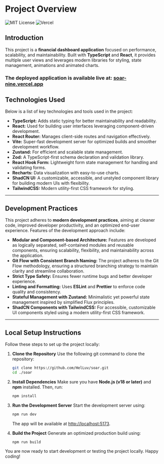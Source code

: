 # Project Overview

![MIT License](https://img.shields.io/badge/License-MIT-yellow.svg)
![Vercel](https://img.shields.io/badge/Hosted_on-Vercel-black?logo=vercel)

## Introduction

This project is a **financial dashboard application** focused on performance, scalability, and maintainability. Built
with **TypeScript** and **React**, it provides multiple user views and leverages modern libraries for
styling, state management, animations and animated charts. 


### The deployed application is available live at: [soar-nine.vercel.app](https://soar-nine.vercel.app)

## Technologies Used

Below is a list of key technologies and tools used in the project:


- **TypeScript:** Adds static typing for better maintainability and readability.
- **React:** Used for building user interfaces leveraging component-driven development.
- **React Router:** Manages client-side routes and navigation effectively.
- **Vite:** Super-fast development server for optimized builds and smoother development workflow.
- **Zustand:** For efficient and scalable state management.
- **Zod:** A TypeScript-first schema declaration and validation library.
- **React Hook Form:** Lightweight form state management for handling and validating forms.
- **Recharts:** Data visualization with easy-to-use charts.
- **ShadCN UI:** A customizable, accessible, and unstyled component library for building modern UIs with flexibility.
- **TailwindCSS:** Modern utility-first CSS framework for styling.

---

## Development Practices

This project adheres to **modern development practices**, aiming at cleaner code, improved developer productivity, and
an optimized end-user experience. Features of the development approach include:

- **Modular and Component-based Architecture:** Features are developed as logically separated, self-contained modules
  and reusable components, ensuring scalability, flexibility, and maintainability across the application.
- **Git Flow with Consistent Branch Naming:** The project adheres to the Git Flow methodology, ensuring a structured
  branching strategy to maintain clarity and streamline collaboration.
- **Strict Type Safety:** Ensures fewer runtime bugs and better developer experience.
- **Linting and Formatting:** Uses **ESLint** and **Prettier** to enforce code quality and
  consistency.
- **Stateful Management with Zustand:** Minimalistic yet powerful state management inspired by simplified Flux
  principles.
- **ShadCN Components with TailwindCSS:** For accessible, customizable UI components styled using a modern utility-first
  CSS framework.

---

## Local Setup Instructions

Follow these steps to set up the project locally:

1. **Clone the Repository**
   Use the following git command to clone the repository:
   ```bash
   git clone https://github.com/HelLuv/soar.git
   cd ./soar
   ```

2. **Install Dependencies**
   Make sure you have **Node.js (v18 or later)** and **npm** installed. Then, run:
   ```bash
   npm install
   ```

3. **Run the Development Server**
   Start the development server using:
   ```bash
   npm run dev
   ```
   The app will be available at [http://localhost:5173](http://localhost:5173).

4. **Build the Project**
   Generate an optimized production build using:
   ```bash
   npm run build
   ```

You are now ready to start development or testing the project locally. Happy coding!